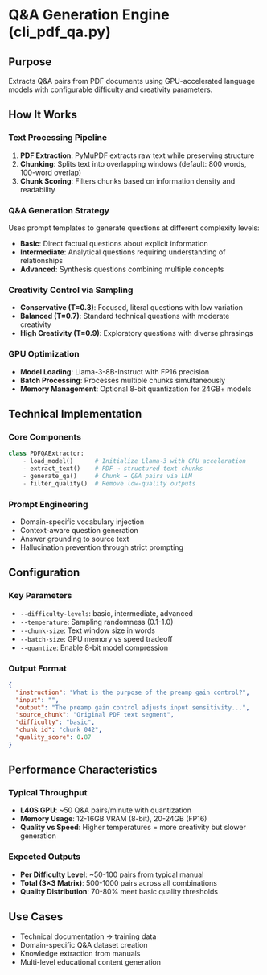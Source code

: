 # Q&A Generation Engine (cli_pdf_qa.py)

## Purpose
Extracts Q&A pairs from PDF documents using GPU-accelerated language models with configurable difficulty and creativity parameters.

## How It Works

### Text Processing Pipeline
1. **PDF Extraction**: PyMuPDF extracts raw text while preserving structure
2. **Chunking**: Splits text into overlapping windows (default: 800 words, 100-word overlap)
3. **Chunk Scoring**: Filters chunks based on information density and readability

### Q&A Generation Strategy
Uses prompt templates to generate questions at different complexity levels:

- **Basic**: Direct factual questions about explicit information
- **Intermediate**: Analytical questions requiring understanding of relationships  
- **Advanced**: Synthesis questions combining multiple concepts

### Creativity Control via Sampling
- **Conservative (T=0.3)**: Focused, literal questions with low variation
- **Balanced (T=0.7)**: Standard technical questions with moderate creativity
- **High Creativity (T=0.9)**: Exploratory questions with diverse phrasings

### GPU Optimization
- **Model Loading**: Llama-3-8B-Instruct with FP16 precision
- **Batch Processing**: Processes multiple chunks simultaneously
- **Memory Management**: Optional 8-bit quantization for 24GB+ models

## Technical Implementation

### Core Components
```python
class PDFQAExtractor:
    - load_model()      # Initialize Llama-3 with GPU acceleration
    - extract_text()    # PDF → structured text chunks
    - generate_qa()     # Chunk → Q&A pairs via LLM
    - filter_quality()  # Remove low-quality outputs
```

### Prompt Engineering
- Domain-specific vocabulary injection
- Context-aware question generation
- Answer grounding to source text
- Hallucination prevention through strict prompting

## Configuration

### Key Parameters
- `--difficulty-levels`: basic, intermediate, advanced
- `--temperature`: Sampling randomness (0.1-1.0)
- `--chunk-size`: Text window size in words
- `--batch-size`: GPU memory vs speed tradeoff
- `--quantize`: Enable 8-bit model compression

### Output Format
```json
{
  "instruction": "What is the purpose of the preamp gain control?",
  "input": "",
  "output": "The preamp gain control adjusts input sensitivity...",
  "source_chunk": "Original PDF text segment",
  "difficulty": "basic",
  "chunk_id": "chunk_042",
  "quality_score": 0.87
}
```

## Performance Characteristics

### Typical Throughput
- **L40S GPU**: ~50 Q&A pairs/minute with quantization
- **Memory Usage**: 12-16GB VRAM (8-bit), 20-24GB (FP16)
- **Quality vs Speed**: Higher temperatures = more creativity but slower generation

### Expected Outputs
- **Per Difficulty Level**: ~50-100 pairs from typical manual
- **Total (3×3 Matrix)**: 500-1000 pairs across all combinations
- **Quality Distribution**: 70-80% meet basic quality thresholds

## Use Cases
- Technical documentation → training data
- Domain-specific Q&A dataset creation
- Knowledge extraction from manuals
- Multi-level educational content generation